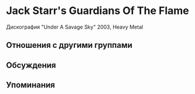 # Jack Starr's Guardians Of The Flame

Дискография
"Under A Savage Sky" 2003, Heavy Metal

## Отношения с другими группами


## Обсуждения


## Упоминания

